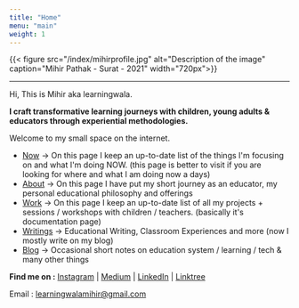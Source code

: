 ```yaml
---
title: "Home"
menu: "main"
weight: 1
---
```


{{< figure src="/index/mihirprofile.jpg" alt="Description of the image" caption="Mihir Pathak - Surat - 2021" width="720px">}}

-------------

Hi, This is Mihir aka learningwala.

**I craft transformative learning journeys with children, young adults & educators through experiential methodologies.**

Welcome to my small space on the internet.


- [Now](/now) &rarr; On this page I keep an up-to-date list of the things I'm focusing on and what I'm doing NOW. (this page is better to visit if you are looking for where and what I am doing now a days)
- [About](/about-me) &rarr; On this page I have put my short journey as an educator, my personal educational philosophy and offerings
- [Work](/work) &rarr; On this page I keep an up-to-date list of all my projects + sessions / workshops with children / teachers. (basically it's documentation page)
- [Writings](/writings) &rarr; Educational Writing, Classroom Experiences and more (now I mostly write on my blog)
- [Blog](https://learningwala.in/tags/public/) &rarr; Occasional short notes on education system / learning / tech & many other things 


**Find me on :** [Instagram](https://www.instagram.com/learningwala/) | [Medium](https://medium.com/learningwala) | [LinkedIn](https://www.linkedin.com/in/learningwalamihir/) | [Linktree](https://linktr.ee/learningwala)


Email : [learningwalamihir@gmail.com](mailto:learningwalamihir@gmail.com)  
